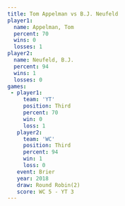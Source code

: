 ```yaml
---
title: Tom Appelman vs B.J. Neufeld
player1:             
  name: Appelman, Tom
  percent: 70        
  wins: 0            
  losses: 1          
player2:             
  name: Neufeld, B.J.
  percent: 94        
  wins: 1            
  losses: 0          
games:
 - player1:         
     team: 'YT'     
     position: Third
     percent: 70    
     win: 0         
     loss: 1        
   player2:         
     team: 'WC'     
     position: Third
     percent: 94    
     win: 1         
     loss: 0        
   event: Brier        
   year: 2018          
   draw: Round Robin(2)
   score: WC 5 - YT 3  
---
```

